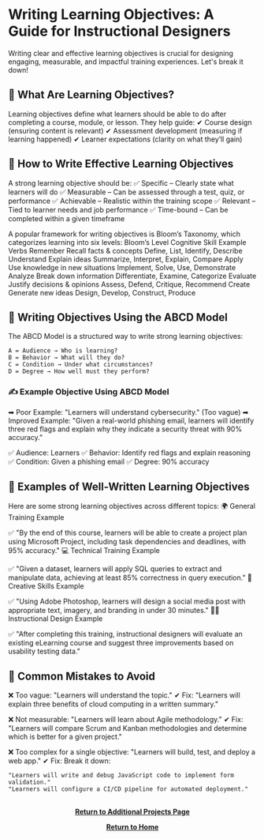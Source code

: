 # Writing Learning Objectives: A Guide for Instructional Designers

Writing clear and effective learning objectives is crucial for designing engaging, measurable, and impactful training experiences. Let's break it down!

<h2>📌 What Are Learning Objectives?</h2>


Learning objectives define what learners should be able to do after completing a course, module, or lesson. They help guide:
✔ Course design (ensuring content is relevant)
✔ Assessment development (measuring if learning happened)
✔ Learner expectations (clarity on what they’ll gain)

<h2>🎯 How to Write Effective Learning Objectives</h2>

A strong learning objective should be:
✅ Specific – Clearly state what learners will do
✅ Measurable – Can be assessed through a test, quiz, or performance
✅ Achievable – Realistic within the training scope
✅ Relevant – Tied to learner needs and job performance
✅ Time-bound – Can be completed within a given timeframe

A popular framework for writing objectives is Bloom’s Taxonomy, which categorizes learning into six levels:
Bloom’s Level	Cognitive Skill	Example Verbs
Remember	Recall facts & concepts	Define, List, Identify, Describe
Understand	Explain ideas	Summarize, Interpret, Explain, Compare
Apply	Use knowledge in new situations	Implement, Solve, Use, Demonstrate
Analyze	Break down information	Differentiate, Examine, Categorize
Evaluate	Justify decisions & opinions	Assess, Defend, Critique, Recommend
Create	Generate new ideas	Design, Develop, Construct, Produce

<h2>🔹 Writing Objectives Using the ABCD Model</h2>

The ABCD Model is a structured way to write strong learning objectives:

    A = Audience → Who is learning?
    B = Behavior → What will they do?
    C = Condition → Under what circumstances?
    D = Degree → How well must they perform?

<h3>✍ Example Objective Using ABCD Model</h3>

➡ Poor Example: "Learners will understand cybersecurity." (Too vague)
➡ Improved Example:
"Given a real-world phishing email, learners will identify three red flags and explain why they indicate a security threat with 90% accuracy."

✅ Audience: Learners
✅ Behavior: Identify red flags and explain reasoning
✅ Condition: Given a phishing email
✅ Degree: 90% accuracy

<h2>📌 Examples of Well-Written Learning Objectives</h2>


Here are some strong learning objectives across different topics:
🌍 General Training Example

✅ "By the end of this course, learners will be able to create a project plan using Microsoft Project, including task dependencies and deadlines, with 95% accuracy."
💻 Technical Training Example

✅ "Given a dataset, learners will apply SQL queries to extract and manipulate data, achieving at least 85% correctness in query execution."
🎨 Creative Skills Example

✅ "Using Adobe Photoshop, learners will design a social media post with appropriate text, imagery, and branding in under 30 minutes."
🧑‍🏫 Instructional Design Example

✅ "After completing this training, instructional designers will evaluate an existing eLearning course and suggest three improvements based on usability testing data."

<h2>🚀 Common Mistakes to Avoid</h2>

❌ Too vague: "Learners will understand the topic."
✔ Fix: "Learners will explain three benefits of cloud computing in a written summary."

❌ Not measurable: "Learners will learn about Agile methodology."
✔ Fix: "Learners will compare Scrum and Kanban methodologies and determine which is better for a given project."

❌ Too complex for a single objective: "Learners will build, test, and deploy a web app."
✔ Fix: Break it down:

    "Learners will write and debug JavaScript code to implement form validation."
    "Learners will configure a CI/CD pipeline for automated deployment."

<h2></h2>
<p align="center">
  <a href="https://github.com/rlangc/Additional-Projects-Section.git"><b>Return to Additional Projects Page</b></a>
<p align="center">
  <a href="https://github.com/rlangc/Test_RCL.git"><b>Return to Home</b></a>

